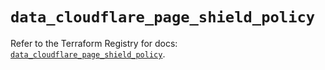 # `data_cloudflare_page_shield_policy`

Refer to the Terraform Registry for docs: [`data_cloudflare_page_shield_policy`](https://registry.terraform.io/providers/cloudflare/cloudflare/5.8.2/docs/data-sources/page_shield_policy).
